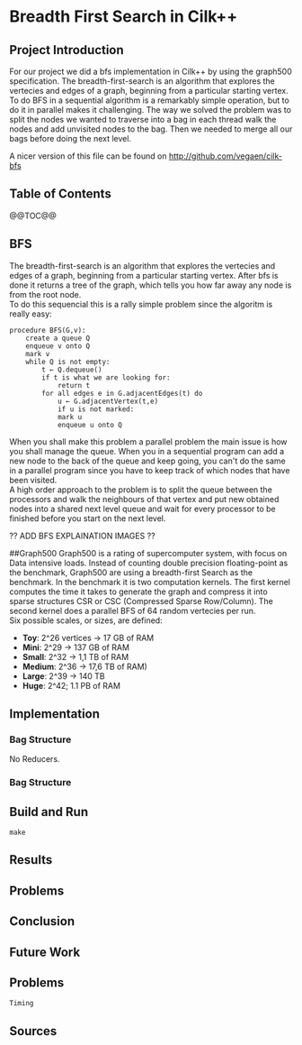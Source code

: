 # Breadth First Search in Cilk++ 



## Project Introduction

For our project we did a bfs implementation in Cilk++ by using the graph500 specification. The breadth-first-search is an 
algorithm that explores the vertecies and edges of a graph, beginning from a particular starting vertex. To do BFS in a sequential 
algorithm is a remarkably simple operation, but to do it in parallel makes it challenging. The way we solved the problem was to split 
the nodes we wanted to traverse into a bag in each thread walk the nodes and add unvisited nodes to the bag. Then we needed to 
merge all our bags before doing the next level.


A nicer version of this file can be found on http://github.com/vegaen/cilk-bfs

## Table of Contents

@@TOC@@



## BFS

The breadth-first-search is an algorithm that explores the vertecies and edges of a graph, beginning from a particular starting vertex. After bfs is done it returns a tree of the graph,
which tells you how far away any node is from the root node.  
To do this sequencial this is a rally simple problem since the algoritm is really easy:

	procedure BFS(G,v):
		create a queue Q
		enqueue v onto Q
		mark v
		while Q is not empty:
			t ← Q.dequeue()
			if t is what we are looking for:
				return t
			for all edges e in G.adjacentEdges(t) do
				u ← G.adjacentVertex(t,e)
				if u is not marked:
				mark u
				enqueue u onto Q


When you shall make this problem a parallel problem the main issue is how you shall manage the queue. When you in a sequential program can add a new node to the back of the queue 
and keep going, you can't do the same in a parallel program since you have to keep track of which nodes that have been visited.  
A high order approach to the problem is to split the queue between the processors and walk the neighbours of that vertex and put new obtained nodes into a shared next level queue
and wait for every processor to be finished before you start on the next level. 




?? ADD BFS EXPLAINATION IMAGES ??  


##Graph500
Graph500 is a rating of supercomputer system, with focus on Data intensive loads. Instead of counting double precision floating-point as the benchmark, Graph500 are using a breadth-first
Search as the benchmark. In the benchmark it is two computation kernels. The first kernel computes the time it takes to generate the graph and compress it into 
sparse structures CSR or CSC (Compressed Sparse Row/Column). The second kernel does a parallel BFS of 64 random vertecies per run.  
Six possible scales, or sizes, are defined:
 * __Toy__: 2^26 vertices -> 17 GB of RAM
 * __Mini__: 2^29 -> 137 GB of RAM
 * __Small__: 2^32 -> 1,1 TB of RAM
 * __Medium__: 2^36 -> 17,6 TB of RAM)
 * __Large__: 2^39 -> 140 TB
 * __Huge__: 2^42; 1.1 PB of RAM    


## Implementation

### Bag Structure


No Reducers.



### Bag Structure







## Build and Run

`make`


## Results




## Problems




## Conclusion



## Future Work




## Problems

	Timing 


## Sources

